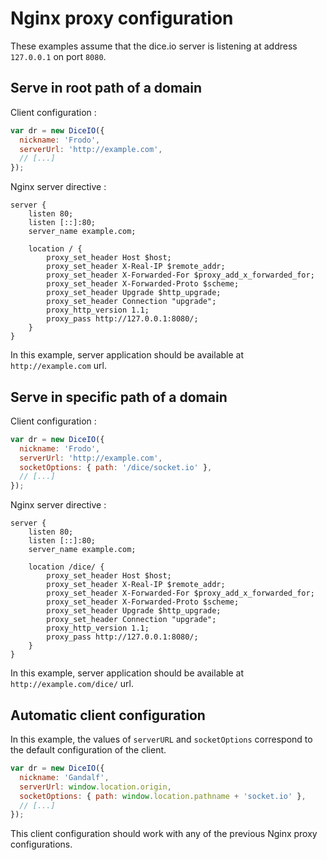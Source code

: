 # Nginx proxy configuration

These examples assume that the dice.io server is listening at address `127.0.0.1` on port `8080`.

## Serve in root path of a domain

Client configuration :

```javascript
var dr = new DiceIO({
  nickname: 'Frodo',
  serverUrl: 'http://example.com',
  // [...]
});
```

Nginx server directive :

```
server {
    listen 80;
    listen [::]:80;
    server_name example.com;

    location / {
        proxy_set_header Host $host;
        proxy_set_header X-Real-IP $remote_addr;
        proxy_set_header X-Forwarded-For $proxy_add_x_forwarded_for;
        proxy_set_header X-Forwarded-Proto $scheme;
        proxy_set_header Upgrade $http_upgrade;
        proxy_set_header Connection "upgrade";
        proxy_http_version 1.1;
        proxy_pass http://127.0.0.1:8080/;
    }
}
```

In this example, server application should be available at `http://example.com` url.

## Serve in specific path of a domain

Client configuration :

```javascript
var dr = new DiceIO({
  nickname: 'Frodo',
  serverUrl: 'http://example.com',
  socketOptions: { path: '/dice/socket.io' },
  // [...]
});
```

Nginx server directive :

```
server {
    listen 80;
    listen [::]:80;
    server_name example.com;

    location /dice/ {
        proxy_set_header Host $host;
        proxy_set_header X-Real-IP $remote_addr;
        proxy_set_header X-Forwarded-For $proxy_add_x_forwarded_for;
        proxy_set_header X-Forwarded-Proto $scheme;
        proxy_set_header Upgrade $http_upgrade;
        proxy_set_header Connection "upgrade";
        proxy_http_version 1.1;
        proxy_pass http://127.0.0.1:8080/;
    }
}
```

In this example, server application should be available at `http://example.com/dice/` url.

## Automatic client configuration

In this example, the values ​​of `serverURL` and `socketOptions` correspond to the default configuration of the client.

```javascript
var dr = new DiceIO({
  nickname: 'Gandalf',
  serverUrl: window.location.origin,
  socketOptions: { path: window.location.pathname + 'socket.io' },
  // [...]
});
```

This client configuration should work with any of the previous Nginx proxy configurations.
